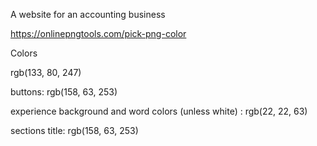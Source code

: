 A website for an accounting business

https://onlinepngtools.com/pick-png-color

Colors

rgb(133, 80, 247)

buttons: rgb(158, 63, 253)

experience background and word colors (unless white) : rgb(22, 22, 63)

sections title: rgb(158, 63, 253)
